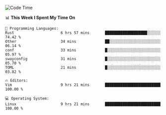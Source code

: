 <!-- [![Top Langs](https://github-readme-stats.vercel.app/api/top-langs/?username=gagahsyuja&theme=dracula&hide_border=true&border_radius=7)](https://github.com/anuraghazra/github-readme-stats) -->

<!--START_SECTION:waka-->
![Code Time](http://img.shields.io/badge/Code%20Time-247%20hrs%2028%20mins-blue)

📊 **This Week I Spent My Time On** 

```text
💬 Programming Languages: 
Rust                     6 hrs 57 mins       ███████████████████░░░░░░   74.42 % 
Other                    34 mins             ██░░░░░░░░░░░░░░░░░░░░░░░   06.14 % 
conf                     33 mins             █░░░░░░░░░░░░░░░░░░░░░░░░   05.97 % 
swayconfig               31 mins             █░░░░░░░░░░░░░░░░░░░░░░░░   05.70 % 
TOML                     21 mins             █░░░░░░░░░░░░░░░░░░░░░░░░   03.82 % 

🔥 Editors: 
Vim                      9 hrs 21 mins       █████████████████████████   100.00 % 

💻 Operating System: 
Linux                    9 hrs 21 mins       █████████████████████████   100.00 % 
```


<!--END_SECTION:waka-->
